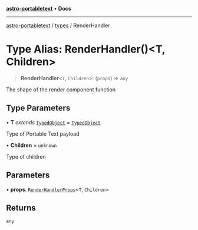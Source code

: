 [**astro-portabletext**](../../README.md) • **Docs**

***

[astro-portabletext](../../README.md) / [types](../README.md) / RenderHandler

# Type Alias: RenderHandler()\<T, Children\>

> **RenderHandler**\<`T`, `Children`\>: (`props`) => `any`

The shape of the render component function

## Type Parameters

• **T** *extends* [`TypedObject`](../interfaces/TypedObject.md) = [`TypedObject`](../interfaces/TypedObject.md)

Type of Portable Text payload

• **Children** = `unknown`

Type of children

## Parameters

• **props**: [`RenderHandlerProps`](RenderHandlerProps.md)\<`T`, `Children`\>

## Returns

`any`
